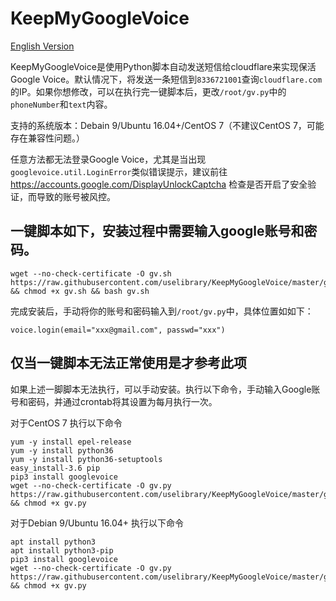# KeepMyGoogleVoice

[English Version](https://github.com/uselibrary/KeepMyGoogleVoice/blob/master/README-en.md)

KeepMyGoogleVoice是使用Python脚本自动发送短信给cloudflare来实现保活Google Voice。默认情况下，将发送一条短信到`8336721001`查询`cloudflare.com`的IP。如果你想修改，可以在执行完一键脚本后，更改`/root/gv.py`中的`phoneNumber`和`text`内容。

支持的系统版本：Debain 9/Ubuntu 16.04+/CentOS 7（不建议CentOS 7，可能存在兼容性问题。）

任意方法都无法登录Google Voice，尤其是当出现`googlevoice.util.LoginError`类似错误提示，建议前往<https://accounts.google.com/DisplayUnlockCaptcha> 检查是否开启了安全验证，而导致的账号被风控。

## 一键脚本如下，安装过程中需要输入google账号和密码。

```
wget --no-check-certificate -O gv.sh https://raw.githubusercontent.com/uselibrary/KeepMyGoogleVoice/master/gv.sh && chmod +x gv.sh && bash gv.sh
```

完成安装后，手动将你的账号和密码输入到`/root/gv.py`中，具体位置如如下：

```
voice.login(email="xxx@gmail.com", passwd="xxx")
```

## 仅当一键脚本无法正常使用是才参考此项

如果上述一脚脚本无法执行，可以手动安装。执行以下命令，手动输入Google账号和密码，并通过crontab将其设置为每月执行一次。

对于CentOS 7 执行以下命令

```
yum -y install epel-release
yum -y install python36
yum -y install python36-setuptools
easy_install-3.6 pip
pip3 install googlevoice
wget --no-check-certificate -O gv.py https://raw.githubusercontent.com/uselibrary/KeepMyGoogleVoice/master/gv.py && chmod +x gv.py
```

对于Debian 9/Ubuntu 16.04+ 执行以下命令

```
apt install python3
apt install python3-pip
pip3 install googlevoice
wget --no-check-certificate -O gv.py https://raw.githubusercontent.com/uselibrary/KeepMyGoogleVoice/master/gv.py && chmod +x gv.py
```
